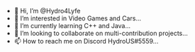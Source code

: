 - 👋 Hi, I’m @Hydro4Lyfe
- 👀 I’m interested in Video Games and Cars...
- 🌱 I’m currently learning C++ and Java...
- 💞️ I’m looking to collaborate on multi-contribution projects...
- 📫 How to reach me on Discord HydroUS#5559...

<!---
Hydro4Lyfe/Hydro4Lyfe is a ✨ special ✨ repository because its `README.md` (this file) appears on your GitHub profile.
You can click the Preview link to take a look at your changes.
--->
